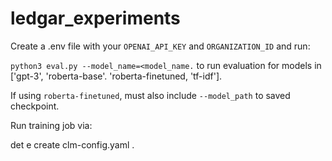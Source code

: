 # ledgar_experiments

Create a .env file with your `OPENAI_API_KEY` and `ORGANIZATION_ID` and run:

`python3 eval.py --model_name=<model_name.` to run evaluation for models in ['gpt-3', 'roberta-base'. 'roberta-finetuned, 'tf-idf'].

If using `roberta-finetuned`, must also include  `--model_path` to saved checkpoint.

Run training job via:

det e create clm-config.yaml .
